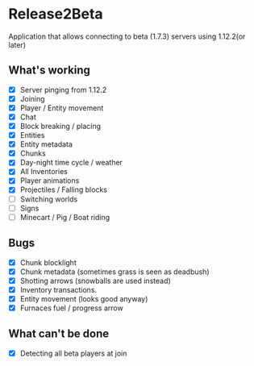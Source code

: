 # Release2Beta
Application that allows connecting to beta (1.7.3) servers using 1.12.2(or later)

## What's working
- [x] Server pinging from 1.12.2
- [x] Joining
- [x] Player / Entity movement
- [x] Chat
- [x] Block breaking / placing
- [x] Entities
- [x] Entity metadata
- [x] Chunks
- [x] Day-night time cycle / weather
- [x] All Inventories
- [x] Player animations
- [x] Projectiles / Falling blocks
- [ ] Switching worlds 
- [ ] Signs
- [ ] Minecart / Pig / Boat riding

## Bugs
- [x] Chunk blocklight
- [x] Chunk metadata (sometimes grass is seen as deadbush) 
- [x] Shotting arrows (snowballs are used instead)
- [x] Inventory transactions.
- [x] Entity movement (looks good anyway)
- [x] Furnaces fuel / progress arrow

## What can't be done
- [x] Detecting all beta players at join
